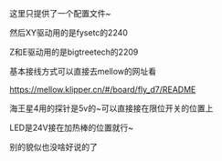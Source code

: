 这里只提供了一个配置文件~

然后XY驱动用的是fysetc的2240

Z和E驱动用的是bigtreetech的2209

基本接线方式可以直接去mellow的网址看

https://mellow.klipper.cn/#/board/fly_d7/README

海王星4用的探针是5v的~可以直接接在限位开关的位置上

LED是24V接在加热棒的位置就行~

别的貌似也没啥好说的了
